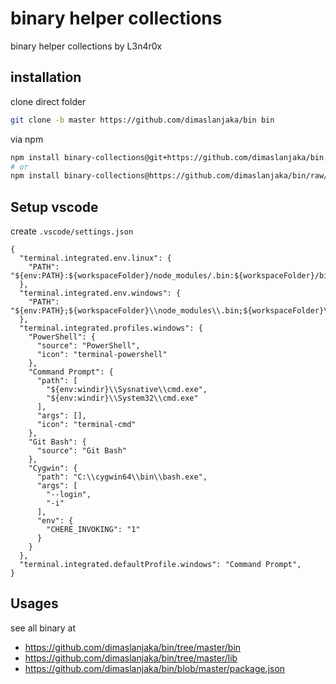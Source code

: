 # binary helper collections
binary helper collections by L3n4r0x

## installation

clone direct folder
```bash
git clone -b master https://github.com/dimaslanjaka/bin bin
```

via npm
```bash
npm install binary-collections@git+https://github.com/dimaslanjaka/bin.git
# or
npm install binary-collections@https://github.com/dimaslanjaka/bin/raw/master/releases/bin.tgz
```

## Setup vscode
create `.vscode/settings.json`
```jsonc
{
  "terminal.integrated.env.linux": {
    "PATH": "${env:PATH}:${workspaceFolder}/node_modules/.bin:${workspaceFolder}/bin"
  },
  "terminal.integrated.env.windows": {
    "PATH": "${env:PATH};${workspaceFolder}\\node_modules\\.bin;${workspaceFolder}\\bin"
  },
  "terminal.integrated.profiles.windows": {
    "PowerShell": {
      "source": "PowerShell",
      "icon": "terminal-powershell"
    },
    "Command Prompt": {
      "path": [
        "${env:windir}\\Sysnative\\cmd.exe",
        "${env:windir}\\System32\\cmd.exe"
      ],
      "args": [],
      "icon": "terminal-cmd"
    },
    "Git Bash": {
      "source": "Git Bash"
    },
    "Cygwin": {
      "path": "C:\\cygwin64\\bin\\bash.exe",
      "args": [
        "--login",
        "-i"
      ],
      "env": {
        "CHERE_INVOKING": "1"
      }
    }
  },
  "terminal.integrated.defaultProfile.windows": "Command Prompt",
}
```

## Usages

see all binary at
- https://github.com/dimaslanjaka/bin/tree/master/bin
- https://github.com/dimaslanjaka/bin/tree/master/lib
- https://github.com/dimaslanjaka/bin/blob/master/package.json